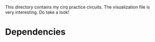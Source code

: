 This directory contains my cirq practice circuits. The visualization file is very interesting. Do take a look!

# Dependencies
